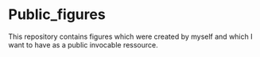 # Public_figures

This repository contains figures which were created by myself and which I want to have as a public invocable ressource.

